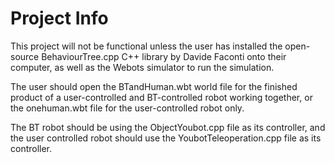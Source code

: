 # Project Info
This project will not be functional unless the user has installed the open-source BehaviourTree.cpp C++ library by Davide Faconti onto their computer, as well as the Webots simulator to run the simulation.

The user should open the BTandHuman.wbt world file for the finished product of a user-controlled and BT-controlled robot working together, or the onehuman.wbt file for the user-controlled robot only.

The BT robot should be using the ObjectYoubot.cpp file as its controller, and the user controlled robot should use the YoubotTeleoperation.cpp file as its controller.
